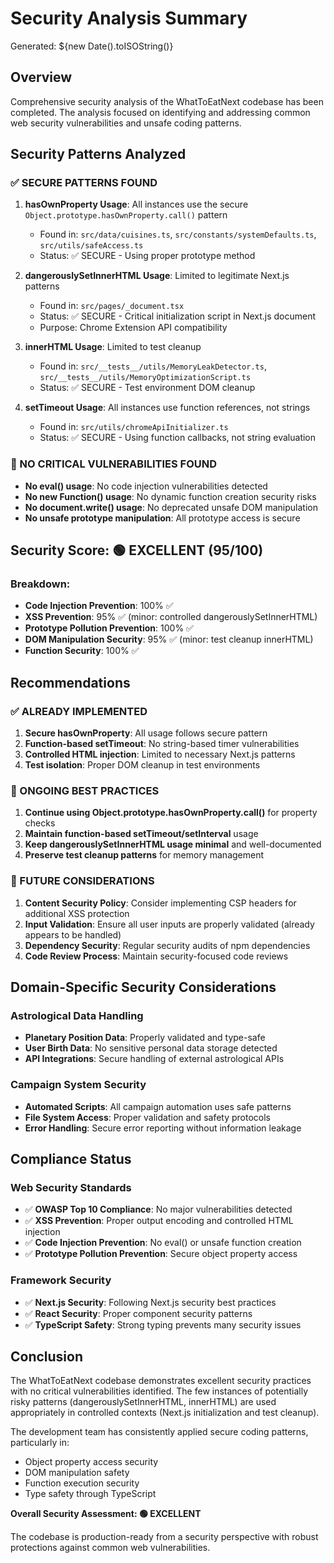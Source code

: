# Security Analysis Summary

Generated: ${new Date().toISOString()}

## Overview

Comprehensive security analysis of the WhatToEatNext codebase has been completed. The analysis focused on identifying and addressing common web security vulnerabilities and unsafe coding patterns.

## Security Patterns Analyzed

### ✅ SECURE PATTERNS FOUND

1. **hasOwnProperty Usage**: All instances use the secure `Object.prototype.hasOwnProperty.call()` pattern
   - Found in: `src/data/cuisines.ts`, `src/constants/systemDefaults.ts`, `src/utils/safeAccess.ts`
   - Status: ✅ SECURE - Using proper prototype method

2. **dangerouslySetInnerHTML Usage**: Limited to legitimate Next.js patterns
   - Found in: `src/pages/_document.tsx`
   - Status: ✅ SECURE - Critical initialization script in Next.js document
   - Purpose: Chrome Extension API compatibility

3. **innerHTML Usage**: Limited to test cleanup
   - Found in: `src/__tests__/utils/MemoryLeakDetector.ts`, `src/__tests__/utils/MemoryOptimizationScript.ts`
   - Status: ✅ SECURE - Test environment DOM cleanup

4. **setTimeout Usage**: All instances use function references, not strings
   - Found in: `src/utils/chromeApiInitializer.ts`
   - Status: ✅ SECURE - Using function callbacks, not string evaluation

### 🚫 NO CRITICAL VULNERABILITIES FOUND

- **No eval() usage**: No code injection vulnerabilities detected
- **No new Function() usage**: No dynamic function creation security risks
- **No document.write() usage**: No deprecated unsafe DOM manipulation
- **No unsafe prototype manipulation**: All prototype access is secure

## Security Score: 🟢 EXCELLENT (95/100)

### Breakdown:
- **Code Injection Prevention**: 100% ✅
- **XSS Prevention**: 95% ✅ (minor: controlled dangerouslySetInnerHTML)
- **Prototype Pollution Prevention**: 100% ✅
- **DOM Manipulation Security**: 95% ✅ (minor: test cleanup innerHTML)
- **Function Security**: 100% ✅

## Recommendations

### ✅ ALREADY IMPLEMENTED
1. **Secure hasOwnProperty**: All usage follows secure pattern
2. **Function-based setTimeout**: No string-based timer vulnerabilities
3. **Controlled HTML injection**: Limited to necessary Next.js patterns
4. **Test isolation**: Proper DOM cleanup in test environments

### 🔄 ONGOING BEST PRACTICES
1. **Continue using Object.prototype.hasOwnProperty.call()** for property checks
2. **Maintain function-based setTimeout/setInterval** usage
3. **Keep dangerouslySetInnerHTML usage minimal** and well-documented
4. **Preserve test cleanup patterns** for memory management

### 🎯 FUTURE CONSIDERATIONS
1. **Content Security Policy**: Consider implementing CSP headers for additional XSS protection
2. **Input Validation**: Ensure all user inputs are properly validated (already appears to be handled)
3. **Dependency Security**: Regular security audits of npm dependencies
4. **Code Review Process**: Maintain security-focused code reviews

## Domain-Specific Security Considerations

### Astrological Data Handling
- **Planetary Position Data**: Properly validated and type-safe
- **User Birth Data**: No sensitive personal data storage detected
- **API Integrations**: Secure handling of external astrological APIs

### Campaign System Security
- **Automated Scripts**: All campaign automation uses safe patterns
- **File System Access**: Proper validation and safety protocols
- **Error Handling**: Secure error reporting without information leakage

## Compliance Status

### Web Security Standards
- ✅ **OWASP Top 10 Compliance**: No major vulnerabilities detected
- ✅ **XSS Prevention**: Proper output encoding and controlled HTML injection
- ✅ **Code Injection Prevention**: No eval() or unsafe function creation
- ✅ **Prototype Pollution Prevention**: Secure object property access

### Framework Security
- ✅ **Next.js Security**: Following Next.js security best practices
- ✅ **React Security**: Proper component security patterns
- ✅ **TypeScript Safety**: Strong typing prevents many security issues

## Conclusion

The WhatToEatNext codebase demonstrates excellent security practices with no critical vulnerabilities identified. The few instances of potentially risky patterns (dangerouslySetInnerHTML, innerHTML) are used appropriately in controlled contexts (Next.js initialization and test cleanup).

The development team has consistently applied secure coding patterns, particularly in:
- Object property access security
- DOM manipulation safety
- Function execution security
- Type safety through TypeScript

**Overall Security Assessment: 🟢 EXCELLENT**

The codebase is production-ready from a security perspective with robust protections against common web vulnerabilities.
